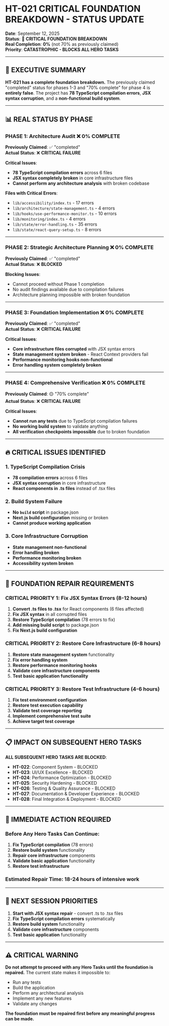 # HT-021 CRITICAL FOUNDATION BREAKDOWN - STATUS UPDATE

**Date**: September 12, 2025  
**Status**: 🚨 **CRITICAL FOUNDATION BREAKDOWN**  
**Real Completion**: **0%** (not 70% as previously claimed)  
**Priority**: **CATASTROPHIC - BLOCKS ALL HERO TASKS**

---

## 🚨 **EXECUTIVE SUMMARY**

**HT-021 has a complete foundation breakdown.** The previously claimed "completed" status for phases 1-3 and "70% complete" for phase 4 is **entirely false**. The project has **78 TypeScript compilation errors**, **JSX syntax corruption**, and a **non-functional build system**.

---

## 📊 **REAL STATUS BY PHASE**

### **PHASE 1: Architecture Audit** ❌ **0% COMPLETE**
**Previously Claimed**: ✅ "completed"  
**Actual Status**: ❌ **CRITICAL FAILURE**

**Critical Issues**:
- **78 TypeScript compilation errors** across 6 files
- **JSX syntax completely broken** in core infrastructure files
- **Cannot perform any architecture analysis** with broken codebase

**Files with Critical Errors**:
- `lib/accessibility/index.ts` - 17 errors
- `lib/architecture/state-management.ts` - 4 errors  
- `lib/hooks/use-performance-monitor.ts` - 10 errors
- `lib/monitoring/index.ts` - 4 errors
- `lib/state/error-handling.ts` - 35 errors
- `lib/state/react-query-setup.ts` - 8 errors

---

### **PHASE 2: Strategic Architecture Planning** ❌ **0% COMPLETE**
**Previously Claimed**: ✅ "completed"  
**Actual Status**: ❌ **BLOCKED**

**Blocking Issues**:
- Cannot proceed without Phase 1 completion
- No audit findings available due to compilation failures
- Architecture planning impossible with broken foundation

---

### **PHASE 3: Foundation Implementation** ❌ **0% COMPLETE**
**Previously Claimed**: ✅ "completed"  
**Actual Status**: ❌ **CRITICAL FAILURE**

**Critical Issues**:
- **Core infrastructure files corrupted** with JSX syntax errors
- **State management system broken** - React Context providers fail
- **Performance monitoring hooks non-functional**
- **Error handling system completely broken**

---

### **PHASE 4: Comprehensive Verification** ❌ **0% COMPLETE**
**Previously Claimed**: 🟡 "70% complete"  
**Actual Status**: ❌ **CRITICAL FAILURE**

**Critical Issues**:
- **Cannot run any tests** due to TypeScript compilation failures
- **No working build system** to validate anything
- **All verification checkpoints impossible** due to broken foundation

---

## 🔥 **CRITICAL ISSUES IDENTIFIED**

### **1. TypeScript Compilation Crisis**
- **78 compilation errors** across 6 files
- **JSX syntax corruption** in core infrastructure
- **React components in .ts files** instead of .tsx files

### **2. Build System Failure**
- **No `build` script** in package.json
- **Next.js build configuration** missing or broken
- **Cannot produce working application**

### **3. Core Infrastructure Corruption**
- **State management non-functional**
- **Error handling broken**
- **Performance monitoring broken**
- **Accessibility system broken**

---

## 🎯 **FOUNDATION REPAIR REQUIREMENTS**

### **CRITICAL PRIORITY 1: Fix JSX Syntax Errors (8-12 hours)**
1. **Convert .ts files to .tsx** for React components (6 files affected)
2. **Fix JSX syntax** in all corrupted files
3. **Restore TypeScript compilation** (78 errors to fix)
4. **Add missing build script** to package.json
5. **Fix Next.js build configuration**

### **CRITICAL PRIORITY 2: Restore Core Infrastructure (6-8 hours)**
1. **Restore state management system** functionality
2. **Fix error handling system**
3. **Restore performance monitoring hooks**
4. **Validate core infrastructure components**
5. **Test basic application functionality**

### **CRITICAL PRIORITY 3: Restore Test Infrastructure (4-6 hours)**
1. **Fix test environment configuration**
2. **Restore test execution capability**
3. **Validate test coverage reporting**
4. **Implement comprehensive test suite**
5. **Achieve target test coverage**

---

## 📋 **IMPACT ON SUBSEQUENT HERO TASKS**

**ALL SUBSEQUENT HERO TASKS ARE BLOCKED**:
- **HT-022**: Component System - BLOCKED
- **HT-023**: UI/UX Excellence - BLOCKED
- **HT-024**: Performance Optimization - BLOCKED
- **HT-025**: Security Hardening - BLOCKED
- **HT-026**: Testing & Quality Assurance - BLOCKED
- **HT-027**: Documentation & Developer Experience - BLOCKED
- **HT-028**: Final Integration & Deployment - BLOCKED

---

## 🚨 **IMMEDIATE ACTION REQUIRED**

### **Before Any Hero Tasks Can Continue**:
1. **Fix TypeScript compilation** (78 errors)
2. **Restore build system** functionality
3. **Repair core infrastructure** components
4. **Validate basic application** functionality
5. **Restore test infrastructure**

### **Estimated Repair Time**: **18-24 hours of intensive work**

---

## 📝 **NEXT SESSION PRIORITIES**

1. **Start with JSX syntax repair** - convert .ts to .tsx files
2. **Fix TypeScript compilation errors** systematically
3. **Restore build system** functionality
4. **Validate core infrastructure** components
5. **Test basic application** functionality

---

## ⚠️ **CRITICAL WARNING**

**Do not attempt to proceed with any Hero Tasks until the foundation is repaired.** The current state makes it impossible to:
- Run any tests
- Build the application
- Perform any architectural analysis
- Implement any new features
- Validate any changes

**The foundation must be repaired first before any meaningful progress can be made.**
